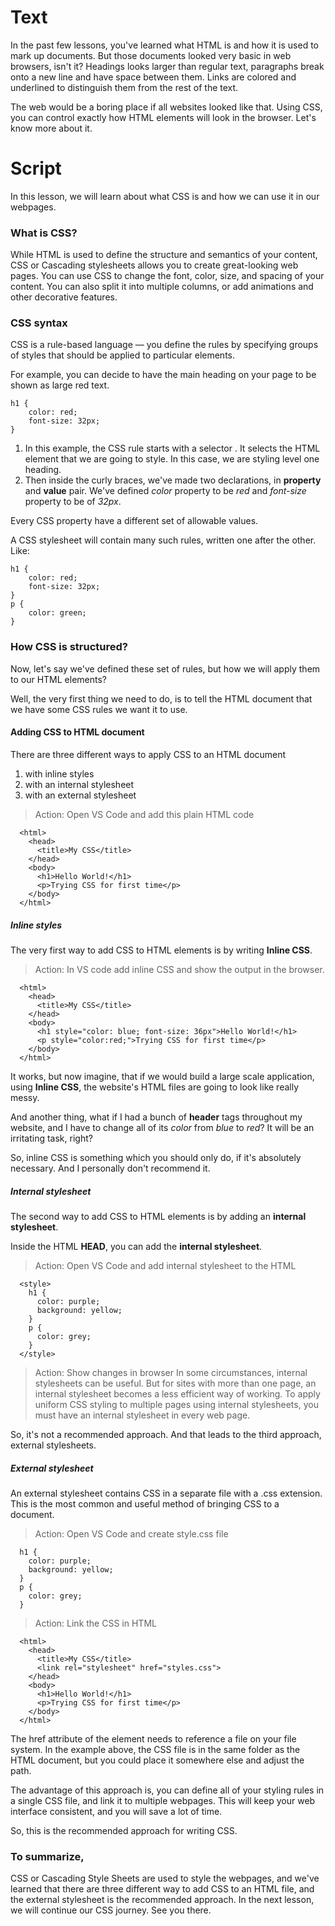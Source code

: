 # Text
In the past few lessons, you've learned what HTML is and how it is used to mark up documents.
But those documents looked very basic in web browsers, isn't it? Headings looks larger than regular text, paragraphs break onto a new line and have space between them. Links are colored and underlined to distinguish them from the rest of the text.

The web would be a boring place if all websites looked like that. Using CSS, you can control exactly how HTML elements will look in the browser. Let's know more about it.

# Script

In this lesson, we will learn about what CSS is and how we can use it in our webpages.

### What is CSS?

While HTML is used to define the structure and semantics of your content, CSS or Cascading stylesheets allows you to create great-looking web pages. You can use CSS to change the font, color, size, and spacing of your content. You can also split it into multiple columns, or add animations and other decorative features.

### CSS syntax

CSS is a rule-based language — you define the rules by specifying groups of styles that should be applied to particular elements. 

For example, you can decide to have the main heading on your page to be shown as large red text.

````
h1 {
    color: red;
    font-size: 32px;
}
````

1. In this example, the CSS rule starts with a selector . It selects the HTML element that we are going to style. In this case, we are styling level one heading.
2. Then inside the curly braces, we've made two declarations, in **property** and **value** pair. We've defined *color* property to be *red* and *font-size* property to be of *32px*.

Every CSS property have a different set of allowable values. 

A CSS stylesheet will contain many such rules, written one after the other. Like:

````
h1 {
    color: red;
    font-size: 32px;
}
p {
    color: green;
}
````

### How CSS is structured?

Now, let's say we've defined these set of rules, but how we will apply them to our HTML elements?

Well, the very first thing we need to do, is to tell the HTML document that we have some CSS rules we want it to use. 

#### Adding CSS to HTML document

There are three different ways to apply CSS to an HTML document
1. with inline styles
2. with an internal stylesheet
3. with an external stylesheet

> Action: Open VS Code and add this plain HTML code
````
  <html>
    <head>
      <title>My CSS</title>
    </head>
    <body>
      <h1>Hello World!</h1>
      <p>Trying CSS for first time</p>
    </body>
  </html>
````

##### Inline styles

The very first way to add CSS to HTML elements is by writing **Inline CSS**.

> Action: In VS code add inline CSS and show the output in the browser.
````
  <html>
    <head>
      <title>My CSS</title>
    </head>
    <body>
      <h1 style="color: blue; font-size: 36px">Hello World!</h1>
      <p style="color:red;">Trying CSS for first time</p>
    </body>
  </html>
````

It works, but now imagine, that if we would build a large scale application, using **Inline CSS**, the website's HTML files are going to look like really messy.

And another thing, what if I had a bunch of **header** tags throughout my website, and I have to change all of its *color* from *blue* to *red*? It will be an irritating task, right? 

So, inline CSS is something which you should only do, if it's absolutely necessary. And I personally don't recommend it.

##### Internal stylesheet

The second way to add CSS to HTML elements is by adding an **internal stylesheet**.

Inside the HTML **HEAD**, you can add the **internal stylesheet**.

> Action: Open VS Code and add internal stylesheet to the HTML
````
  <style>
    h1 {
      color: purple;
      background: yellow;
    }
    p {
      color: grey;
    }
  </style>
````

> Action: Show changes in browser
In some circumstances, internal stylesheets can be useful. But for sites with more than one page, an internal stylesheet becomes a less efficient way of working. To apply uniform CSS styling to multiple pages using internal stylesheets, you must have an internal stylesheet in every web page.

So, it's not a recommended approach. And that leads to the third approach, external stylesheets.

##### External stylesheet

An external stylesheet contains CSS in a separate file with a .css extension. This is the most common and useful method of bringing CSS to a document.

> Action: Open VS Code and create style.css file
````
  h1 {
    color: purple;
    background: yellow;
  }
  p {
    color: grey;
  }
````
> Action: Link the CSS in HTML
````
  <html>
    <head>
      <title>My CSS</title>
      <link rel="stylesheet" href="styles.css">
    </head>
    <body>
      <h1>Hello World!</h1>
      <p>Trying CSS for first time</p>
    </body>
  </html>
````

The href attribute of the <link> element needs to reference a file on your file system. In the example above, the CSS file is in the same folder as the HTML document, but you could place it somewhere else and adjust the path. 

The advantage of this approach is, you can define all of your styling rules in a single CSS file, and link it to multiple webpages. This will keep your web interface consistent, and you will save a lot of time.

So, this is the recommended approach for writing CSS.

### To summarize,

CSS or Cascading Style Sheets are used to style the webpages, and we've learned that there are three different way to add CSS to an HTML file, and the external stylesheet is the recommended approach.
In the next lesson, we will continue our CSS journey. See you there.